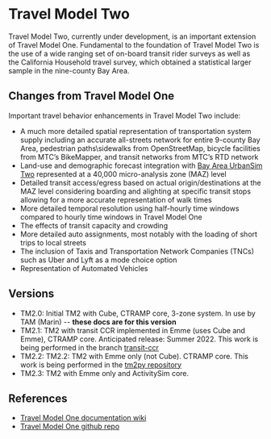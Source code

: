 # Travel Model Two

Travel Model Two, currently under development, is an important extension of Travel Model One. Fundamental to the foundation of Travel Model Two is the use of a wide ranging set of on-board transit rider surveys as well as the California Household travel survey, which obtained a statistical larger sample in the nine-county Bay Area. 

## Changes from Travel Model One
Important travel behavior enhancements in Travel Model Two include:

*	A much more detailed spatial representation of transportation system supply including an accurate all-streets network for entire 9-county Bay Area, pedestrian paths\sidewalks from OpenStreetMap, bicycle facilities from MTC’s BikeMapper, and transit networks from MTC’s RTD network
*	Land-use and demographic forecast integration with [Bay Area UrbanSim Two](https://github.com/BayAreaMetro/bayarea_urbansim) represented at a 40,000 micro-analysis zone (MAZ) level
*	Detailed transit access/egress based on actual origin/destinations at the MAZ level considering boarding and alighting at specific transit stops allowing for a more accurate representation of walk times
*	More detailed temporal resolution using half-hourly time windows compared to hourly time windows in Travel Model One
* The effects of transit capacity and crowding
*	More detailed auto assignments, most notably with the loading of short trips to local streets
* The inclusion of Taxis and Transportation Network Companies (TNCs) such as Uber and Lyft as a mode choice option
* Representation of Automated Vehicles

## Versions

* TM2.0: Initial TM2 with Cube, CTRAMP core, 3-zone system. In use by TAM (Marin) -- **these docs are for this version**
* TM2.1: TM2 with transit CCR implemented in Emme (uses Cube and Emme), CTRAMP core. Anticipated release: Summer 2022. This work is being performed in the branch [transit-ccr](https://github.com/BayAreaMetro/travel-model-two/tree/transit-ccr)
* TM2.2: TM2.2: TM2 with Emme only (not Cube). CTRAMP core. This work is being performed in the [tm2py repository](https://github.com/BayAreaMetro/tm2py)
* TM2.3: TM2 with Emme only and ActivitySim core.

## References
* [Travel Model One documentation wiki](https://github.com/BayAreaMetro/modeling-website/wiki/TravelModel)
* [Travel Model One github repo](https://github.com/BayAreaMetro/travel-model-one)

